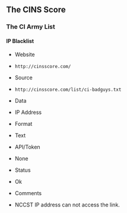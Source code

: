 ## The CINS Score

### The CI Army List

#### IP Blacklist
>
* Website
 - `http://cinsscore.com/`
* Source
 - `http://cinsscore.com/list/ci-badguys.txt`
* Data
 - IP Address
* Format
 - Text
* API/Token
 - None
* Status
 - Ok
* Comments
 - NCCST IP address can not access the link.
